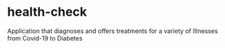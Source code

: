 # health-check
Application that diagnoses and offers treatments for a variety of Illnesses from Covid-19 to Diabetes
